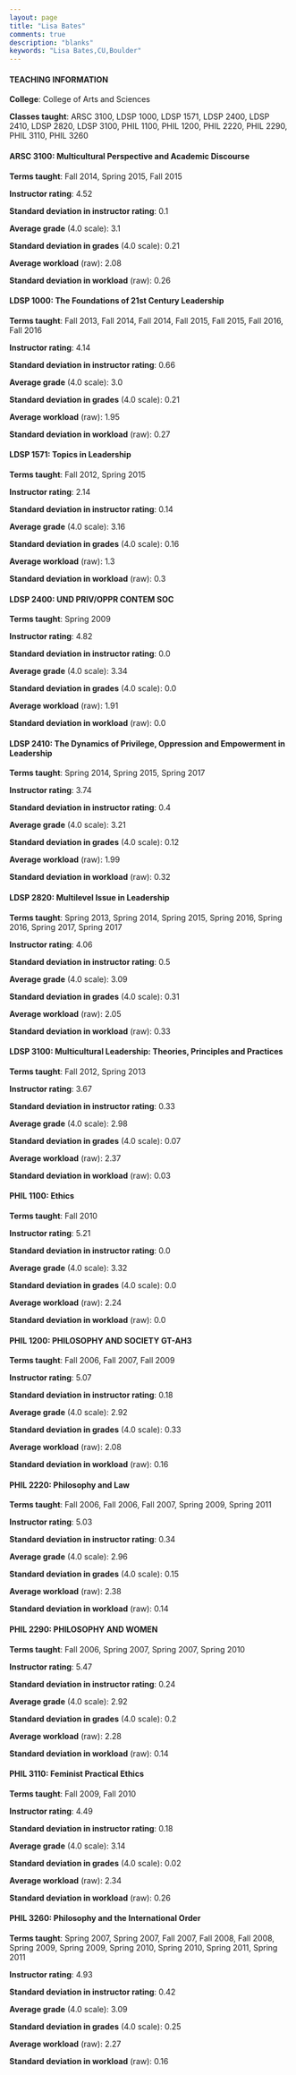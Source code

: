 ```yaml
---
layout: page
title: "Lisa Bates" 
comments: true
description: "blanks"
keywords: "Lisa Bates,CU,Boulder"
---
```

<head>
<script src="https://ajax.googleapis.com/ajax/libs/jquery/2.1.3/jquery.min.js"></script>
<script src="https://dl.dropboxusercontent.com/s/pc42nxpaw1ea4o9/highcharts.js?dl=0"></script>
<!-- <script src="../assets/js/highcharts.js"></script> -->
<style type="text/css">@font-face {
	font-family: "Bebas Neue";
	src: url(https://www.filehosting.org/file/details/544349/BebasNeue Regular.otf) format("opentype");
	}
	h1.Bebas { 
		font-family: "Bebas Neue", Verdana, Tahoma;
	}
</style>
</head>
	   
#### TEACHING INFORMATION

**College**: College of Arts and Sciences

**Classes taught**: ARSC 3100, LDSP 1000, LDSP 1571, LDSP 2400, LDSP 2410, LDSP 2820, LDSP 3100, PHIL 1100, PHIL 1200, PHIL 2220, PHIL 2290, PHIL 3110, PHIL 3260

#### ARSC 3100: Multicultural Perspective and Academic Discourse

**Terms taught**: Fall 2014, Spring 2015, Fall 2015

**Instructor rating**: 4.52

**Standard deviation in instructor rating**: 0.1

**Average grade** (4.0 scale): 3.1

**Standard deviation in grades** (4.0 scale): 0.21

**Average workload** (raw): 2.08

**Standard deviation in workload** (raw): 0.26

#### LDSP 1000: The Foundations of 21st Century Leadership

**Terms taught**: Fall 2013, Fall 2014, Fall 2014, Fall 2015, Fall 2015, Fall 2016, Fall 2016

**Instructor rating**: 4.14

**Standard deviation in instructor rating**: 0.66

**Average grade** (4.0 scale): 3.0

**Standard deviation in grades** (4.0 scale): 0.21

**Average workload** (raw): 1.95

**Standard deviation in workload** (raw): 0.27

#### LDSP 1571: Topics in Leadership

**Terms taught**: Fall 2012, Spring 2015

**Instructor rating**: 2.14

**Standard deviation in instructor rating**: 0.14

**Average grade** (4.0 scale): 3.16

**Standard deviation in grades** (4.0 scale): 0.16

**Average workload** (raw): 1.3

**Standard deviation in workload** (raw): 0.3

#### LDSP 2400: UND PRIV/OPPR CONTEM SOC

**Terms taught**: Spring 2009

**Instructor rating**: 4.82

**Standard deviation in instructor rating**: 0.0

**Average grade** (4.0 scale): 3.34

**Standard deviation in grades** (4.0 scale): 0.0

**Average workload** (raw): 1.91

**Standard deviation in workload** (raw): 0.0

#### LDSP 2410: The Dynamics of Privilege, Oppression and Empowerment in Leadership

**Terms taught**: Spring 2014, Spring 2015, Spring 2017

**Instructor rating**: 3.74

**Standard deviation in instructor rating**: 0.4

**Average grade** (4.0 scale): 3.21

**Standard deviation in grades** (4.0 scale): 0.12

**Average workload** (raw): 1.99

**Standard deviation in workload** (raw): 0.32

#### LDSP 2820: Multilevel Issue in Leadership

**Terms taught**: Spring 2013, Spring 2014, Spring 2015, Spring 2016, Spring 2016, Spring 2017, Spring 2017

**Instructor rating**: 4.06

**Standard deviation in instructor rating**: 0.5

**Average grade** (4.0 scale): 3.09

**Standard deviation in grades** (4.0 scale): 0.31

**Average workload** (raw): 2.05

**Standard deviation in workload** (raw): 0.33

#### LDSP 3100: Multicultural Leadership: Theories, Principles and Practices

**Terms taught**: Fall 2012, Spring 2013

**Instructor rating**: 3.67

**Standard deviation in instructor rating**: 0.33

**Average grade** (4.0 scale): 2.98

**Standard deviation in grades** (4.0 scale): 0.07

**Average workload** (raw): 2.37

**Standard deviation in workload** (raw): 0.03

#### PHIL 1100: Ethics

**Terms taught**: Fall 2010

**Instructor rating**: 5.21

**Standard deviation in instructor rating**: 0.0

**Average grade** (4.0 scale): 3.32

**Standard deviation in grades** (4.0 scale): 0.0

**Average workload** (raw): 2.24

**Standard deviation in workload** (raw): 0.0

#### PHIL 1200: PHILOSOPHY AND SOCIETY GT-AH3

**Terms taught**: Fall 2006, Fall 2007, Fall 2009

**Instructor rating**: 5.07

**Standard deviation in instructor rating**: 0.18

**Average grade** (4.0 scale): 2.92

**Standard deviation in grades** (4.0 scale): 0.33

**Average workload** (raw): 2.08

**Standard deviation in workload** (raw): 0.16

#### PHIL 2220: Philosophy and Law

**Terms taught**: Fall 2006, Fall 2006, Fall 2007, Spring 2009, Spring 2011

**Instructor rating**: 5.03

**Standard deviation in instructor rating**: 0.34

**Average grade** (4.0 scale): 2.96

**Standard deviation in grades** (4.0 scale): 0.15

**Average workload** (raw): 2.38

**Standard deviation in workload** (raw): 0.14

#### PHIL 2290: PHILOSOPHY AND WOMEN

**Terms taught**: Fall 2006, Spring 2007, Spring 2007, Spring 2010

**Instructor rating**: 5.47

**Standard deviation in instructor rating**: 0.24

**Average grade** (4.0 scale): 2.92

**Standard deviation in grades** (4.0 scale): 0.2

**Average workload** (raw): 2.28

**Standard deviation in workload** (raw): 0.14

#### PHIL 3110: Feminist Practical Ethics

**Terms taught**: Fall 2009, Fall 2010

**Instructor rating**: 4.49

**Standard deviation in instructor rating**: 0.18

**Average grade** (4.0 scale): 3.14

**Standard deviation in grades** (4.0 scale): 0.02

**Average workload** (raw): 2.34

**Standard deviation in workload** (raw): 0.26

#### PHIL 3260: Philosophy and the International Order

**Terms taught**: Spring 2007, Spring 2007, Fall 2007, Fall 2008, Fall 2008, Spring 2009, Spring 2009, Spring 2010, Spring 2010, Spring 2011, Spring 2011

**Instructor rating**: 4.93

**Standard deviation in instructor rating**: 0.42

**Average grade** (4.0 scale): 3.09

**Standard deviation in grades** (4.0 scale): 0.25

**Average workload** (raw): 2.27

**Standard deviation in workload** (raw): 0.16

